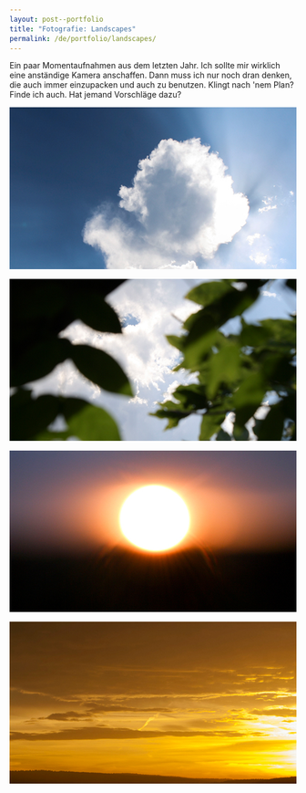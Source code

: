 ```yaml
---
layout: post--portfolio
title: "Fotografie: Landscapes"
permalink: /de/portfolio/landscapes/
---
```

Ein paar Momentaufnahmen aus dem letzten Jahr. Ich sollte mir wirklich eine anständige Kamera anschaffen. Dann muss ich nur noch dran denken, die auch immer einzupacken und auch zu benutzen. Klingt nach 'nem Plan? Finde ich auch. Hat jemand Vorschläge dazu?

![Landscapes 1](/img/landscapes/landscapes-1.jpg)

![Landscapes 2](/img/landscapes/landscapes-2.jpg)

![Landscapes 3](/img/landscapes/landscapes-3.jpg)

![Landscapes 4](/img/landscapes/landscapes-4.jpg)
